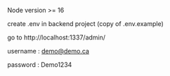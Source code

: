 Node version >= 16

create .env in backend project (copy of .env.example) 

go to http://localhost:1337/admin/

username : demo@demo.ca

password : Demo1234

